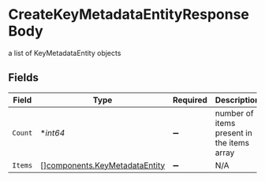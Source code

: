 # CreateKeyMetadataEntityResponseBody

a list of KeyMetadataEntity objects


## Fields

| Field                                                                          | Type                                                                           | Required                                                                       | Description                                                                    |
| ------------------------------------------------------------------------------ | ------------------------------------------------------------------------------ | ------------------------------------------------------------------------------ | ------------------------------------------------------------------------------ |
| `Count`                                                                        | **int64*                                                                       | :heavy_minus_sign:                                                             | number of items present in the items array                                     |
| `Items`                                                                        | [][components.KeyMetadataEntity](../../models/components/keymetadataentity.md) | :heavy_minus_sign:                                                             | N/A                                                                            |